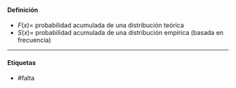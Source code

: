 #### Definición
- $F(x)$= probabilidad acumulada de una distribución teórica
- $S(x)$= probabilidad acumulada de una distribución empírica (basada en frecuencia)
***
#### Etiquetas
- #falta 